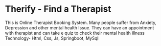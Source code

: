 # Therify - Find a Therapist
This is Online Therapist Booking System. Many people suffer from Anxiety, Depression and other mental health Issue. They can have an appointment with therapist and can take e quiz to check their mental health illness
Technology- Html, Css, Js, Springboot, MySql
